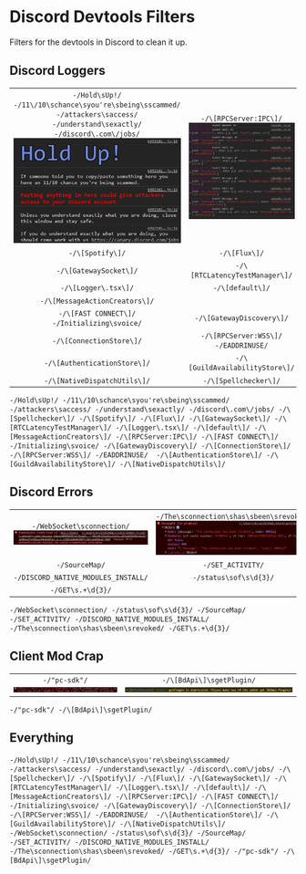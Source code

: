 # Discord Devtools Filters

Filters for the devtools in Discord to clean it up.

## Discord Loggers

| | |
|:-:|:-:|
| `-/Hold\sUp!/ -/11\/10\schance\syou're\sbeing\sscammed/ -/attackers\saccess/ -/understand\sexactly/ -/discord\.com\/jobs/` ![](https://github.com/Kyza/discord-devtools-filters/blob/master/media/DiscordDevelopment_8SzhkAcAWa.png) | `-/\[RPCServer:IPC\]/` ![](https://github.com/Kyza/discord-devtools-filters/blob/master/media/RPCServerIPC.png) |
| `-/\[Spotify\]/` | `-/\[Flux\]/` |
| `-/\[GatewaySocket\]/` | `-/\[RTCLatencyTestManager\]/` |
| `-/\[Logger\.tsx\]/` | `-/\[default\]/` |
| `-/\[MessageActionCreators\]/` 
| `-/\[FAST CONNECT\]/ -/Initializing\svoice/` | `-/\[GatewayDiscovery\]/` |
| `-/\[ConnectionStore\]/` | `-/\[RPCServer:WSS\]/ -/EADDRINUSE/` |
| `-/\[AuthenticationStore\]/` | `-/\[GuildAvailabilityStore\]/` |
| `-/\[NativeDispatchUtils\]/` | `-/\[Spellchecker\]/` |

```regex
-/Hold\sUp!/ -/11\/10\schance\syou're\sbeing\sscammed/ -/attackers\saccess/ -/understand\sexactly/ -/discord\.com\/jobs/ -/\[Spellchecker\]/ -/\[Spotify\]/ -/\[Flux\]/ -/\[GatewaySocket\]/ -/\[RTCLatencyTestManager\]/ -/\[Logger\.tsx\]/ -/\[default\]/ -/\[MessageActionCreators\]/ -/\[RPCServer:IPC\]/ -/\[FAST CONNECT\]/ -/Initializing\svoice/ -/\[GatewayDiscovery\]/ -/\[ConnectionStore\]/ -/\[RPCServer:WSS\]/ -/EADDRINUSE/  -/\[AuthenticationStore\]/ -/\[GuildAvailabilityStore\]/ -/\[NativeDispatchUtils\]/
```

## Discord Errors

| | |
|:-:|:-:|
| `-/WebSocket\sconnection/` ![](https://github.com/Kyza/discord-devtools-filters/blob/master/media/Discord_kEQ9HvoxiO.png) | `-/The\sconnection\shas\sbeen\srevoked/` ![](https://github.com/Kyza/discord-devtools-filters/blob/master/media/DiscordCanary_gOz21e3NMf.png) |
| `-/SourceMap/` | `-/SET_ACTIVITY/` |
| `-/DISCORD_NATIVE_MODULES_INSTALL/` | `-/status\sof\s\d{3}/` |
| `-/GET\s.+\d{3}/` |

```regex
-/WebSocket\sconnection/ -/status\sof\s\d{3}/ -/SourceMap/ -/SET_ACTIVITY/ -/DISCORD_NATIVE_MODULES_INSTALL/ -/The\sconnection\shas\sbeen\srevoked/ -/GET\s.+\d{3}/
```

## Client Mod Crap

|  |  |
|:-:|:-:|
| `-/"pc-sdk"/` ![](https://github.com/Kyza/discord-devtools-filters/blob/master/media/DiscordCanary_wqy6WuWcKX.png) | `-/\[BdApi\]\sgetPlugin/` ![](https://github.com/Kyza/discord-devtools-filters/blob/master/media/getPlugin.png) |

```regex
-/"pc-sdk"/ -/\[BdApi\]\sgetPlugin/
```

## Everything

```regex
-/Hold\sUp!/ -/11\/10\schance\syou're\sbeing\sscammed/ -/attackers\saccess/ -/understand\sexactly/ -/discord\.com\/jobs/ -/\[Spellchecker\]/ -/\[Spotify\]/ -/\[Flux\]/ -/\[GatewaySocket\]/ -/\[RTCLatencyTestManager\]/ -/\[Logger\.tsx\]/ -/\[default\]/ -/\[MessageActionCreators\]/ -/\[RPCServer:IPC\]/ -/\[FAST CONNECT\]/ -/Initializing\svoice/ -/\[GatewayDiscovery\]/ -/\[ConnectionStore\]/ -/\[RPCServer:WSS\]/ -/EADDRINUSE/  -/\[AuthenticationStore\]/ -/\[GuildAvailabilityStore\]/ -/\[NativeDispatchUtils\]/ -/WebSocket\sconnection/ -/status\sof\s\d{3}/ -/SourceMap/ -/SET_ACTIVITY/ -/DISCORD_NATIVE_MODULES_INSTALL/ -/The\sconnection\shas\sbeen\srevoked/ -/GET\s.+\d{3}/ -/"pc-sdk"/ -/\[BdApi\]\sgetPlugin/
```
